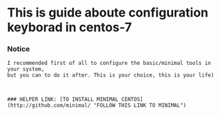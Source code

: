 # This is guide aboute configuration keyborad in centos-7

### Notice
	I recommended first of all to configure the basic/minimal tools in your system,  
	but you can to do it after. This is your choice, this is your life)  



	### HELPER LINK: [TO INSTALL MINIMAL CENTOS](http://github.com/minimal/ "FOLLOW THIS LINK TO MINIMAL")  

